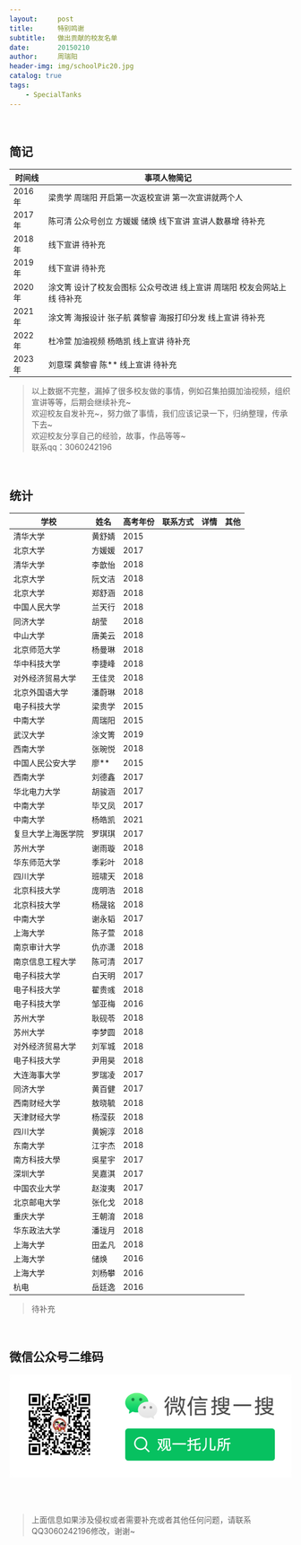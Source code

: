 ```yaml
---
layout:     post
title:      特别鸣谢
subtitle:   做出贡献的校友名单
date:       20150210
author:     周瑞阳
header-img: img/schoolPic20.jpg
catalog: true
tags:
    - SpecialTanks
---
```


<br/> 

## 简记

|时间线 |事项人物简记|
|---|--------|
|2016年 |梁贵学 周瑞阳 开启第一次返校宣讲 第一次宣讲就两个人|
|2017年 |陈可清 公众号创立 方媛媛 储焕 线下宣讲 宣讲人数暴增 待补充|
|2018年 |线下宣讲  待补充|
|2019年 |线下宣讲  待补充|
|2020年 |涂文箐 设计了校友会图标 公众号改进 线上宣讲 周瑞阳 校友会网站上线 待补充|
|2021年 |涂文箐 海报设计 张子航 龚黎睿 海报打印分发 线上宣讲 待补充|
|2022年 |杜冷萱  加油视频 杨皓凯 线上宣讲 待补充|
|2023年 |刘意琛 龚黎睿 陈** 线上宣讲 待补充|

>以上数据不完整，漏掉了很多校友做的事情，例如召集拍摄加油视频，组织宣讲等等，后期会继续补充~ <br>
>欢迎校友自发补充~，努力做了事情，我们应该记录一下，归纳整理，传承下去~ <br>
>欢迎校友分享自己的经验，故事，作品等等~ <br>
>联系qq：3060242196 

<!--
<br/> 
## 招生宣传片（暂无）
-->

<br/> 

## 统计

|学校 |姓名|高考年份|联系方式|详情|其他|
|---|--------|------------|--------|--------|--------|
|清华大学	       |黄舒婧	|2015	||||	
|北京大学	       |方媛媛	|2017   ||||
|清华大学	       |李歆怡	|2018   ||||
|北京大学          |阮文洁  |2018   ||||	
|北京大学	       |郑舒涵	|2018	||||
|中国人民大学      |兰天行  |2018   ||||
|同济大学          |胡莹    |2018   ||||
|中山大学          |唐美云  |2018   ||||
|北京师范大学      |杨曼琳  |2018   ||||
|华中科技大学      |李捷峰  |2018   ||||
|对外经济贸易大学  |王佳灵  |2018   ||||
|北京外国语大学    |潘蔚琳  |2018   ||||
|电子科技大学	   |梁贵学	|2015	||||	
|中南大学	       |周瑞阳	|2015	||||	
|武汉大学	       |涂文箐	|2019	||||			
|西南大学	       |张琬悦	|2018	||||	
|中国人民公安大学   |廖**	|2015	||||	
|西南大学	       |刘德鑫	|2017	||||	
|华北电力大学       |胡骏涵	|2017	||||	
|中南大学	       |毕又凤	|2017   ||||
|中南大学           |杨皓凯	|2021   ||||
|复旦大学上海医学院	|罗琪琪	|2017	||||	
|苏州大学	       |谢雨璇	|2018	||||		
|华东师范大学	   |季彩叶	|2018	||||	
|四川大学	       |班啸天	|2018	||||	
|北京科技大学	   |庞明浩	|2018	||||	
|北京科技大学	   |杨晟铭	|2018	||||	
|中南大学	       |谢永韬	|2017	||||	
|上海大学	       |陈子萱	|2018	||||	
|南京审计大学	   |仇亦潇	|2018	||||	
|南京信息工程大学   |陈可清	|2017	||||	
|电子科技大学	   |白天明	|2017	||||	
|电子科技大学	   |翟贵彧	|2018	||||	
|电子科技大学	   |邹亚梅	|2016	||||	
|苏州大学	       |耿砚苓	|2018	||||	
|苏州大学	       |李梦圆	|2018	||||	
|对外经济贸易大学   |刘军城	|2018	||||	
|电子科技大学	   |尹用昊	|2018	||||	
|大连海事大学	   |罗瑞凌	|2017	||||	
|同济大学	       |黄百健	|2017	||||	
|西南财经大学	   |敖晓毓	|2018	||||	
|天津财经大学	   |杨滢荻	|2018	||||	
|四川大学	       | 黄婉淳	|2018	||||	
|东南大学	       | 江宇杰	|2018	||||	
|南方科技大學	   |吳星宇	|2017	||||	
|深圳大学	       |吴嘉淇	|2017	||||		
|中国农业大学	   |赵浚夷	|2017	||||	
|北京邮电大学	   |张化戈	|2018	||||	
|重庆大学	       |王朝淯	|2018	||||	
|华东政法大学	   |潘珑月	|2018	||||	
|上海大学	       |田孟凡	|2018   ||||
|上海大学	       |储焕	|2016   ||||
|上海大学	       |刘杨攀	|2016   ||||
|杭电	       |岳廷逸	|2016   ||||



>待补充


<br/> 

## 微信公众号二维码

![公众号图片](/img/Gzh_account.png)

<br/> <br/> 
>上面信息如果涉及侵权或者需要补充或者其他任何问题，请联系QQ3060242196修改，谢谢~
